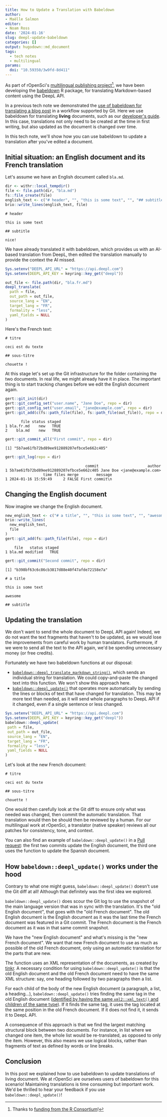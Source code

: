 ```yaml
---
title: How to Update a Translation with Babeldown
author: 
- Maëlle Salmon
editor:
- Noam Ross
date: '2024-01-16'
slug: deepl-update-babeldown
categories: []
output: hugodown::md_document
tags:
  - tech notes
  - multilingual
params:
  doi: "10.59350/3w9fd-8d411"
---
```



As part of rOpenSci's [multilingual publishing project](/multilingual-publishing/)[^1],  we have been developing the  [babeldown](https://docs.ropensci.org/babeldown/) R package, for translating Markdown-based content using the DeepL API.

[^1]: Thanks to [funding from the R Consortium](https://www.r-consortium.org/all-projects/awarded-projects/2022-group-2)!

In a previous tech note we demonstrated the [use of babeldown for translating a blog post](/blog/2023/09/26/how-to-translate-a-hugo-blog-post-with-babeldown/) in a workflow supported by Git.
Here we use babeldown for translating **living** documents, such as our  [developer's guide](https://devguide.ropensci.org/).
In this case, translations not only need to be created at the time in first writing, but also updated as the document is changed over time.

In this tech note, we'll show how you can use babeldown to update a translation after you've edited a document.

## Initial situation: an English document and its French translation

Let's assume we have an English document called `bla.md`.


```r
dir <- withr::local_tempdir()
file <- file.path(dir, "bla.md")
fs::file_create(file)
english_text <- c("# header", "", "this is some text", "", "## subtitle", "", "nice!")
brio::write_lines(english_text, file)
```


```
# header

this is some text

## subtitle

nice!
```

We have already translated it with babeldown, which provides us with an AI-based translation from DeepL, then edited the translation manually to provide the context the AI missed.


```r
Sys.setenv("DEEPL_API_URL" = "https://api.deepl.com")
Sys.setenv(DEEPL_API_KEY = keyring::key_get("deepl"))

out_file <- file.path(dir, "bla.fr.md")
deepl_translate(
  path = file,
  out_path = out_file,
  source_lang = "EN",
  target_lang = "FR",
  formality = "less",
  yaml_fields = NULL
)
```



Here's the French text:



```
# titre

ceci est du texte

## sous-titre

chouette !
```

At this stage let's set up the Git infrastructure for the folder containing the two documents.
In real life, we might already have it in place.
The important thing is to start tracking changes before we edit the English document again.


```r
gert::git_init(dir)
gert::git_config_set("user.name", "Jane Doe", repo = dir)
gert::git_config_set("user.email", "jane@example.com", repo = dir)
gert::git_add(c(fs::path_file(file), fs::path_file(out_file)), repo = dir)
```

```
       file status staged
1 bla.fr.md    new   TRUE
2    bla.md    new   TRUE
```

```r
gert::git_commit_all("First commit", repo = dir)
```

```
[1] "5b7ae61fb72bd89ee912889207efbce5e662c405"
```

```r
gert::git_log(repo = dir)
```

```
                                    commit                      author
1 5b7ae61fb72bd89ee912889207efbce5e662c405 Jane Doe <jane@example.com>
                 time files merge        message
1 2024-01-16 15:59:49     2 FALSE First commit\n
```

## Changing the English document

Now imagine we change the English document.


```r
new_english_text <- c("# a title", "", "this is some text", "", "awesome", "", "## subtitle", "")
brio::write_lines(
  new_english_text,
  file
)
gert::git_add(fs::path_file(file), repo = dir)
```

```
    file   status staged
1 bla.md modified   TRUE
```

```r
gert::git_commit("Second commit", repo = dir)
```

```
[1] "b398bf63c6c86cb3817d88e40f47afde72158e7a"
```


```
# a title

this is some text

awesome

## subtitle
```

## Updating the translation

We don't want to send the whole document to DeepL API again!
Indeed, we do not want the text fragments that haven't to be updated, as we would lose the improvements from careful work by human translators. 
Furthermore, if we were to send all the text to the API again, we'd be spending unnecessary money (or free credits).

Fortunately we have two babeldown functions at our disposal:

- [`babeldown::deepl_translate_markdown_string()`](http://docs.ropensci.org/babeldown/reference/deepl_translate_markdown_string.html), which sends an individual string for translation.  We could copy-and-paste the changed text into this function. We won't show this approach here.
- [`babeldown::deepl_update()`](http://docs.ropensci.org/babeldown/reference/deepl_update.html) that operates more automatically by sending the lines or blocks of text that have changed for translation.  This may be more text than needed, as it will send whole paragraphs to DeepL API if it changed, even if a single sentence or less changed.


```r
Sys.setenv("DEEPL_API_URL" = "https://api.deepl.com")
Sys.setenv(DEEPL_API_KEY = keyring::key_get("deepl"))
babeldown::deepl_update(
 path = file,
 out_path = out_file,
 source_lang = "EN",
 target_lang = "FR",
 formality = "less",
 yaml_fields = NULL
)
```

Let's look at the new French document:


```
# titre

ceci est du texte

## sous-titre

chouette !
```

One would then carefully look at the Git diff to ensure only what was needed was changed, then commit the automatic translation.
That translation would then be should then be reviewed by a human. For our multilingual work at rOpenSci, a translator (native speaker) reviews all our patches for consistency, tone, and context.

You can also find an example of `babeldown::deepl_update()` in a [Pull request](https://github.com/maelle/auto-update-translations/pull/1): the first two commits update the English document, the third one uses the function to update the Spanish document.

## How `babeldown::deepl_update()` works under the hood

Contrary to what one might guess, `babeldown::deepl_update()` doesn't use the Git diff at all!
Although that definitely was the first idea we explored.

`babeldown::deepl_update()` does scour the Git log to use the snapshot of the main language version that was in sync with the translation.
It's the "old English document", that goes with the "old French document".
The old English document is the English document as it was the last time the French document was featured in a Git commit.
The French document is the French document as it was in that same commit snapshot.

We have the "new English document" and what's missing is the "new French document".
We want that new French document to use as much as possible of the old French document, only using an automatic translation for the parts that are new.

The function uses an XML representation of the documents, as created by [tinkr](https://docs.ropensci.org/tinkr).
A necessary condition for using `babeldown::deepl_update()` is that the old English document and the old French document need to have the same XML structure: say, one heading followed by two paragraphs then a list.

For each child of the body of the new English document (a paragraph, a list, a heading...), `babeldown::deepl_update()` tries finding the same tag in the old English document ([identified by having the same `xml2::xml_text()` and children of the same type](https://github.com/ropensci-review-tools/babeldown/blob/e8ef563eca232f1ba08b84c7bb0f999d4f452938/R/update.R#L136)).
If it finds the same tag, it uses the tag located at the same position in the old French document.
If it does not find it, it sends it to DeepL API.

A consequence of this approach is that we find the largest matching structural block between two documents. For instance, in  list where we changed one item, the whole list would be re-translated, as opposed to only the item.  However, this also means we use logical blocks, rather than fragments of text as defined by words or line breaks.

## Conclusion

In this post we explained how to use babeldown to update translations of living document.
We at rOpenSci are ourselves users of babeldown for this scenario!
Maintaining translations is time consuming but important work.
We'd be thrilled to hear your feedback if you use `babeldown::deepl_update()`!
